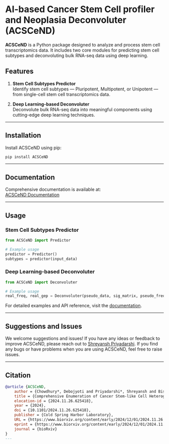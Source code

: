 # AI-based Cancer Stem Cell profiler and Neoplasia Deconvoluter (ACSCeND)

**ACSCeND** is a Python package designed to analyze and process stem cell transcriptomics data. It includes two core modules for predicting stem cell subtypes and deconvoluting bulk RNA-seq data using deep learning.

## Features

1. **Stem Cell Subtypes Predictor**  
   Identify stem cell subtypes — Pluripotent, Multipotent, or Unipotent — from single-cell stem cell transcriptomics data.

2. **Deep Learning-based Deconvoluter**  
   Deconvolute bulk RNA-seq data into meaningful components using cutting-edge deep learning techniques.

---

## Installation

Install ACSCeND using pip:

```bash
pip install ACSCeND
```

---

## Documentation

Comprehensive documentation is available at:  
[ACSCeND Documentation](https://acscend.readthedocs.io/en/latest/)

---

## Usage

### Stem Cell Subtypes Predictor

```python
from ACSCeND import Predictor

# Example usage
predictor = Predictor()
subtypes = predictor(input_data)
```

### Deep Learning-based Deconvoluter

```python
from ACSCeND import Deconvoluter

# Example usage
real_freq, real_gep = Deconvoluter(pseudo_data, sig_matrix, pseudo_freq, real_data, normalized=False)
```

For detailed examples and API reference, visit the [documentation](https://acscend.readthedocs.io/en/latest/).

---

## Suggestions and Issues

We welcome suggestions and issues! If you have any ideas or feedback to improve ACSCeND, please reach out to [Shreyansh Priyadarshi](mailto:shreyansh.priyadarshi02@gmail.com).
If you find any bugs or have problems when you are using ACSCeND, feel free to raise issues.

---

## Citation
```bibtex
@article {ACSCeND,
	author = {Chowdhury*, Debojyoti and Priyadarshi*, Shreyansh and Biswas, Sayan and Neekhra, Bhavesh and Gupta, Debayan and Haldar, Shubhasis},
	title = {Comprehensive Enumeration of Cancer Stem-like Cell Heterogeneity Using Deep Neural Network},
	elocation-id = {2024.11.26.625418},
	year = {2024},
	doi = {10.1101/2024.11.26.625418},
	publisher = {Cold Spring Harbor Laboratory},
	URL = {https://www.biorxiv.org/content/early/2024/12/01/2024.11.26.625418},
	eprint = {https://www.biorxiv.org/content/early/2024/12/01/2024.11.26.625418.full.pdf},
	journal = {bioRxiv}
}
---
